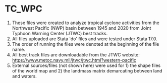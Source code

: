 # TC_WPC
1. These files were created to analyze tropical cyclone activities from the Northwest Pacific (NWP) basin between 1945 and 2020 from Joint Typhoon Warning Center (JTWC)    best tracks.
2. All files uploaded are Stata 'do' files and were tested under Stata 17.0.
3. The order of running the files were denoted at the beginning of the file name. 
4. All best track files are downloadable from the JTWC website: https://www.metoc.navy.mil/jtwc/jtwc.html?western-pacific
5. External sources/files (not shown here) were used for 1) the shape files of the world map and 2) the landmass matrix demarcating between land and waters.
